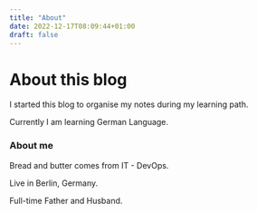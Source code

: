 ```yaml
---
title: "About"
date: 2022-12-17T08:09:44+01:00
draft: false
---
```

# About this blog

I started this blog to organise my notes during my learning path.

Currently I am learning German Language.



### About me


Bread and butter comes from IT - DevOps.

Live in Berlin, Germany.

Full-time Father and Husband.